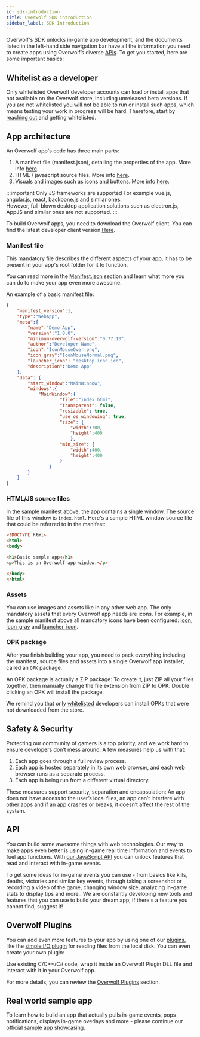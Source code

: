 ```yaml
---
id: sdk-introduction
title: Overwolf SDK introduction
sidebar_label: SDK Introduction
---
```


Overwolf's SDK unlocks in-game app development, and the documents listed in the left-hand side navigation bar have all the information you need to create apps using Overwolf’s diverse [APIs](../api/overwolf-api-overview). To get you started, here are some important basics:

## Whitelist as a developer

Only whitelisted Overwolf developer accounts can load or install apps that not available on the Overwolf store, including unreleased beta versions. If you are not whitelisted you will not be able to run or install such apps, which means testing your work in progress will be hard. Therefore, start by [reaching out](mailto:developers@overwolf.com) and getting whitelisted.

## App architecture

An Overwolf app's code has three main parts:

1. A manifest file (manifest.json), detailing the properties of the app. More info [here](#manifest-file).
2. HTML / javascript source files. More info [here](#htmljs-source-files).
3. Visuals and images such as icons and buttons. More info [here](#assets).

:::important Only JS frameworks are supported
For example vue.js, angular.js, react, backbone.js and similar ones.  
However, full-blown desktop application solutions such as electron.js, AppJS and similar ones are not supported.
:::


To build Overwolf apps, you need to download the Overwolf client.
You can find the latest developer client version [Here](https://download.overwolf.com/install/Download?Name=Game+Summary&ExtensionId=flkgdpkkjcoapbgmgpidhepajgkhckpgpibmlclb&Channel=developers).

### Manifest file

This mandatory file describes the different aspects of your app, it has to be present in your app's root folder for it to function.

You can read more in the [Manifest.json](../api/manifest-json) section and learn what more you can do to make your app even more awesome.

An example of a basic manifest file:

```json
{
	"manifest_version":1,
	"type":"WebApp",
	"meta":{
		"name":"Demo App",
		"version":"1.0.0",
		"minimum-overwolf-version":"0.77.10",
		"author":"Developer Name",
		"icon":"IconMouseOver.png",
        "icon_gray":"IconMouseNormal.png",
        "launcher_icon": "desktop-icon.ico",
		"description":"Demo App"
	},
	"data": {
		"start_window":"MainWindow",
		"windows":{
			"MainWindow":{
					"file":"index.html",
					"transparent": false,
					"resizable": true,
					"use_os_windowing": true,
					"size": {
						"width":700,
						"height":400
						},
					"min_size": {
						"width":400,
						"height":400
					}
				}
		}
	}
}
```


### HTML/JS source files

In the sample manifest above, the app contains a single window. The source file of this window is `index.html`. Here's a sample HTML  window source file that could be referred to in the manifest:

```html
<!DOCTYPE html>
<html>
<body>

<h1>Basic sample app</h1>
<p>This is an Overwolf app window.</p>

</body>
</html>
```

### Assets

You can use images and assets like in any other web app. The only mandatory assets that every Overwolf app needs are icons. For example, in the sample manifest above all mandatory icons have been configured: [icon](../api/manifest-json#meta-mouse-over), [icon_gray](../api/manifest-json#meta-gray_icon) and [launcher_icon](../api/manifest-json#meta-launcher_icon).

### OPK package

After you finish building your app, you need to pack everything including the manifest, source files and assets into a single Overwolf app installer, called an `OPK` package.

An OPK package is actually a ZIP package:  To create it, just ZIP all your files together, then manually change the file extension from ZIP to OPK. Double clicking an OPK will install the package.

We remind you that only [whitelisted](#whitelist-as-a-developer) developers can install OPKs that were not downloaded from the store.

## Safety & Security

Protecting our community of gamers is a top priority, and we work hard to ensure developers don’t mess around. A few measures help us with that:

1. Each app goes through a full review process.
2. Each app is hosted separately in its own web browser, and each web browser runs as a separate process.
3. Each app is being run from a different virtual directory.

These measures support security, separation and encapsulation: An app does not have access to the user’s local files, an app can’t interfere with other apps and if an app crashes or breaks, it doesn’t affect the rest of the system.

## API

You can build some awesome things with web technologies. Our way to make apps even better is using in-game real time information and events to fuel app functions. With [our JavaScript API](../api/overwolf-api-overview) you can unlock features that read and interact with in-game events.

To get some ideas for in-game events you can use - from basics like kills, deaths, victories and similar key events, through taking a screenshot or recording a video of the game, changing window size, analyzing in-game stats to display tips and more.. We are constantly developing new tools and features that you can use to build your dream app, if there's a feature you cannot find, suggest it!

## Overwolf Plugins

You can add even more features to your app by using one of our [plugins](../topics/plugins-overview), like the [simple I/O plugin](../topics/simple-io-plugin) for reading files from the local disk. You can even create your own plugin: 

Use existing C/C++/C# code, wrap it inside an Overwolf Plugin DLL file and interact with it in your Overwolf app.

For more details, you can review the [Overwolf Plugins](../topics/plugins-overview) section.

## Real world sample app

To learn how to build an app that actually pulls in-game events, pops notifications, displays in-game overlays and more - please continue our official [sample app showcasing](sample-app-overview).

